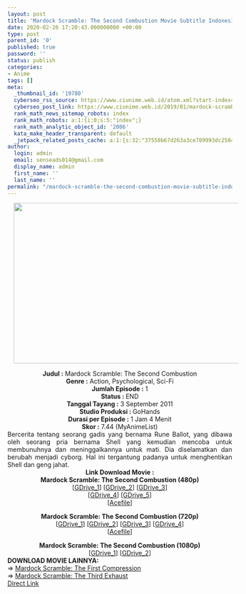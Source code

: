 ```yaml
---
layout: post
title: 'Mardock Scramble: The Second Combustion Movie Subtitle Indonesia'
date: 2020-02-26 17:20:43.000000000 +00:00
type: post
parent_id: '0'
published: true
password: ''
status: publish
categories:
- Anime
tags: []
meta:
  _thumbnail_id: '19780'
  cyberseo_rss_source: https://www.ciunime.web.id/atom.xml?start-index=1201&max-results=150
  cyberseo_post_link: https://www.ciunime.web.id/2019/01/mardock-scramble-second-combustion.html
  rank_math_news_sitemap_robots: index
  rank_math_robots: a:1:{i:0;s:5:"index";}
  rank_math_analytic_object_id: '2086'
  kata_make_header_transparent: default
  _jetpack_related_posts_cache: a:1:{s:32:"37550b67d263a3ce789993dc25046c5f";a:2:{s:7:"expires";i:1647608344;s:7:"payload";a:0:{}}}
author:
  login: admin
  email: senseads014@gmail.com
  display_name: admin
  first_name: ''
  last_name: ''
permalink: "/mardock-scramble-the-second-combustion-movie-subtitle-indonesia/"
---
```

<div class="separator" style="clear: both; text-align: center;"><a href="https://1.bp.blogspot.com/-9pG2ewWqeS0/XE2Ddn9vweI/AAAAAAAAIps/8woijJFnUeMeygvzdO1_SCtdOhn7sSSVgCPcBGAYYCw/s1600/Mardock%2BScramble%2B-%2BThe%2BSecond%2BCombustion.jpg" imageanchor="1" style="margin-left: 1em; margin-right: 1em;"><img border="0" data-original-height="720" data-original-width="1280" height="360" src="{{ site.baseurl }}/assets/2020/02/Mardock%2BScramble%2B-%2BThe%2BSecond%2BCombustion.jpg" width="640" /></a></div>
<p>
<div style="text-align: center;"><b>Judul</b><b><b> </b>:</b> Mardock Scramble: The Second Combustion</div>
<div style="text-align: center;"><b><b>Genre :</b></b> Action, Psychological, Sci-Fi</div>
<div style="text-align: center;"><b>Jumlah Episode :</b> 1<br /><b>Status :&nbsp;</b>END<br /><b>Tanggal Tayang :</b> 3 September 2011<br /><b>Studio Produksi : </b>GoHands<br /><b>Durasi per Episode :</b> 1 Jam 4 Menit</div>
<div style="text-align: center;"><b>Skor :</b> 7.44 (MyAnimeList)</div>
<div style="text-align: center;"></div>
<div style="text-align: justify;">Bercerita tentang seorang gadis yang bernama Rune Ballot, yang dibawa oleh seorang pria bernama Shell yang kemudian mencoba untuk membunuhnya dan meninggalkannya untuk mati. Dia diselamatkan dan berubah menjadi cyborg. Hal ini tergantung padanya untuk menghentikan Shell dan geng jahat.</div>
<div style="text-align: justify;"></div>
<div style="text-align: justify;"></div>
<div style="text-align: center;"><b>Link Download Movie :</b></div>
<div style="text-align: center;"></div>
<div style="text-align: center;"><b>Mardock Scramble: The Second Combustion (480p)</b><br />[<a href="https://drive.google.com/uc?id=1p3UrK3b609OWPBe1CxRMEMAT6HixSdXZ" target="_blank" rel="noopener">GDrive_1</a>] [<a href="https://drive.google.com/uc?id=14axAu3NZgg1w5hglaj3FLKfWcQ15yFLf" target="_blank" rel="noopener">GDrive_2</a>] [<a href="https://drive.google.com/uc?id=16J4YwoFPsqIBrbsw1czSw9PEb8J1EDPE" target="_blank" rel="noopener">GDrive_3</a>]<br />[<a href="https://drive.google.com/uc?id=14PYIQfGlQNc23aGTfNygqOlqFny7ltzo" target="_blank" rel="noopener">GDrive_4</a>] [<a href="https://drive.google.com/uc?id=1YG4KaMnwtR5OZpfAIw88koc8XL26MjYB" target="_blank" rel="noopener">GDrive_5</a>]</div>
<div style="text-align: center;">[<a href="https://acefile.co/f/9658420/animeichi-mrdock-scrmble-2-the-scond-cmbustion-bd-480p-wibudesu-rar" target="_blank" rel="noopener">Acefile</a>]</p>
<p><b>Mardock Scramble: The Second Combustion (720p)</b><br />[<a href="https://drive.google.com/uc?id=1eRkDqpy-ksQn07c7RghxPHonONf5rhVe" target="_blank" rel="noopener">GDrive_1</a>] [<a href="https://drive.google.com/uc?id=1B2ROfg3ka5nYwgG50cLDqHb5brH3AtHR" target="_blank" rel="noopener">GDrive_2</a>] [<a href="https://drive.google.com/uc?id=1DLwASbU6rn-DMcp5iArpzNwhfgR16YP_" target="_blank" rel="noopener">GDrive_3</a>] [<a href="https://drive.google.com/uc?id=1YYxbaozLU6dsmzfu8wrvEGRWRi03fyQ9" target="_blank" rel="noopener">GDrive_4</a>]<br />[<a href="https://acefile.co/f/9658417/animeichi-mrdock-scrmble-2-the-scond-cmbustion-bd720p-wibudesu-rar" target="_blank" rel="noopener">Acefile</a>]</p>
<div style="text-align: center;"><b>Mardock Scramble: The Second Combustion (1080p)</b></div>
<div style="text-align: center;">[<a href="https://drive.google.com/uc?id=1rYxeb-KWA2hNEJHlYCmvYTwKSxTc2TQ6" target="_blank" rel="noopener">GDrive_1</a>] [<a href="https://drive.google.com/uc?id=1u5R12E1N_cgoAJ_hxsGR2_kvw6ZbeTa6" target="_blank" rel="noopener">GDrive_2</a>]
<div style="text-align: left;"></div>
<div style="text-align: left;"></div>
<div style="text-align: left;"><b>DOWNLOAD MOVIE LAINNYA:</b></div>
<div style="text-align: left;"></div>
<div style="text-align: left;">=&gt;&nbsp;<a href="https://www.ciunime.web.id/2019/01/mardock-scramble-first-compression.html" target="_blank" rel="noopener">Mardock Scramble: The First Compression</a></div>
<div style="text-align: left;">=&gt;&nbsp;<a href="https://www.ciunime.web.id/2019/01/mardock-scramble-third-exhaust-movie.html" target="_blank" rel="noopener">Mardock Scramble: The Third Exhaust</a></div>
<div style="text-align: left;"></div>
</div>
</div>
<link rel="stylesheet" href="https://cdnjs.cloudflare.com/ajax/libs/font-awesome/4.7.0/css/font-awesome.min.css" />
<div class="divbtn"> <a href="https://handymansurrender.com/fihup8buzv?key=94550f7ce39444073321dde3b8782f97" class="btn"><i class="fa fa-download"></i> Direct Link</a> </div>
